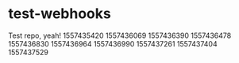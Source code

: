 # test-webhooks

Test repo, yeah!
1557435420
1557436069
1557436390
1557436478
1557436830
1557436964
1557436990
1557437261
1557437404
1557437529
